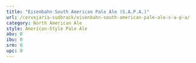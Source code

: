 ```yaml
---
title: "Eisenbahn South American Pale Ale (S.A.P.A.)"
url: /cervejaria-sudbrack/eisenbahn-south-american-pale-ale-s-a-p-a/
category: North American Ale
style: American-Style Pale Ale
abv: 0
ibu: 0
srm: 0
upc: 0
---
```



